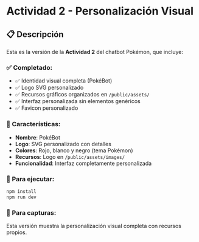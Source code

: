 # Actividad 2 - Personalización Visual

## 📋 Descripción
Esta es la versión de la **Actividad 2** del chatbot Pokémon, que incluye:

### ✅ Completado:
- ✅ Identidad visual completa (PokéBot)
- ✅ Logo SVG personalizado
- ✅ Recursos gráficos organizados en `/public/assets/`
- ✅ Interfaz personalizada sin elementos genéricos
- ✅ Favicon personalizado

### 🎯 Características:
- **Nombre**: PokéBot
- **Logo**: SVG personalizado con detalles
- **Colores**: Rojo, blanco y negro (tema Pokémon)
- **Recursos**: Logo en `/public/assets/images/`
- **Funcionalidad**: Interfaz completamente personalizada

### 🚀 Para ejecutar:
```bash
npm install
npm run dev
```

### 📸 Para capturas:
Esta versión muestra la personalización visual completa con recursos propios.
